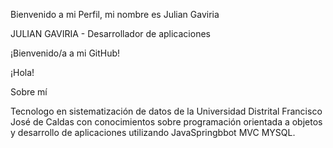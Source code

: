 Bienvenido a mi Perfil, mi nombre es Julian Gaviria 

JULIAN GAVIRIA - Desarrollador de aplicaciones

¡Bienvenido/a a mi GitHub!

¡Hola! 

Sobre mí

Tecnologo en sistematización de datos de la Universidad Distrital Francisco José de Caldas con conocimientos  sobre programación orientada a objetos y desarrollo de aplicaciones utilizando JavaSpringbbot MVC MYSQL.

